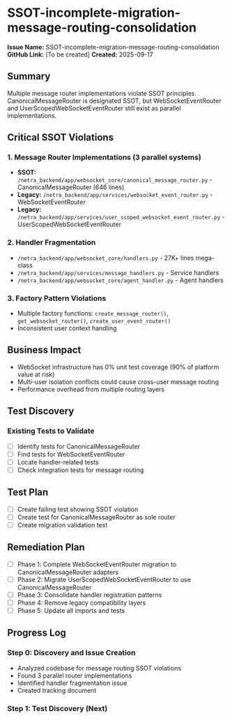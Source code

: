 # SSOT-incomplete-migration-message-routing-consolidation

**Issue Name:** SSOT-incomplete-migration-message-routing-consolidation
**GitHub Link:** [To be created]
**Created:** 2025-09-17

## Summary

Multiple message router implementations violate SSOT principles. CanonicalMessageRouter is designated SSOT, but WebSocketEventRouter and UserScopedWebSocketEventRouter still exist as parallel implementations.

## Critical SSOT Violations

### 1. Message Router Implementations (3 parallel systems)
- **SSOT:** `/netra_backend/app/websocket_core/canonical_message_router.py` - CanonicalMessageRouter (646 lines)
- **Legacy:** `/netra_backend/app/services/websocket_event_router.py` - WebSocketEventRouter  
- **Legacy:** `/netra_backend/app/services/user_scoped_websocket_event_router.py` - UserScopedWebSocketEventRouter

### 2. Handler Fragmentation
- `/netra_backend/app/websocket_core/handlers.py` - 27K+ lines mega-class
- `/netra_backend/app/services/message_handlers.py` - Service handlers
- `/netra_backend/app/websocket_core/agent_handler.py` - Agent handlers

### 3. Factory Pattern Violations
- Multiple factory functions: `create_message_router()`, `get_websocket_router()`, `create_user_event_router()`
- Inconsistent user context handling

## Business Impact
- WebSocket infrastructure has 0% unit test coverage (90% of platform value at risk)
- Multi-user isolation conflicts could cause cross-user message routing
- Performance overhead from multiple routing layers

## Test Discovery

### Existing Tests to Validate
- [ ] Identify tests for CanonicalMessageRouter
- [ ] Find tests for WebSocketEventRouter
- [ ] Locate handler-related tests
- [ ] Check integration tests for message routing

## Test Plan
- [ ] Create failing test showing SSOT violation
- [ ] Create test for CanonicalMessageRouter as sole router
- [ ] Create migration validation test

## Remediation Plan
- [ ] Phase 1: Complete WebSocketEventRouter migration to CanonicalMessageRouter adapters
- [ ] Phase 2: Migrate UserScopedWebSocketEventRouter to use CanonicalMessageRouter
- [ ] Phase 3: Consolidate handler registration patterns
- [ ] Phase 4: Remove legacy compatibility layers
- [ ] Phase 5: Update all imports and tests

## Progress Log

### Step 0: Discovery and Issue Creation
- Analyzed codebase for message routing SSOT violations
- Found 3 parallel router implementations
- Identified handler fragmentation issue
- Created tracking document

### Step 1: Test Discovery (Next)